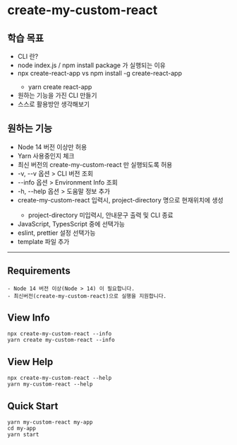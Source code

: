 # create-my-custom-react

## 학습 목표
- CLI 란?
- node index.js / npm install package 가 실행되는 이유
- npx create-react-app <project-directory> vs npm install -g create-react-app
  - yarn create react-app <project-directory>
- 원하는 기능을 가진 CLI 만들기
- 스스로 활용방안 생각해보기

## 원하는 기능
- Node 14 버전 이상만 허용
- Yarn 사용중인지 체크
- 최신 버전의 create-my-custom-react 만 실행되도록 허용
- -v, --v 옵션 > CLI 버전 조회
- --info 옵션 > Environment Info 조회
- -h, --help 옵션 > 도움말 정보 추가
- create-my-custom-react <project-directory> 입력시, project-directory 명으로 현재위치에 생성
  - project-directory 미입력시, 안내문구 출력 및 CLI 종료
- JavaScript, TypesScript 중에 선택가능
- eslint, prettier 설정 선택가능
- template 파일 추가 

--------------------------

## Requirements
```text
- Node 14 버전 이상(Node > 14) 이 필요합니다.
- 최신버전(create-my-custom-react)으로 실행을 지원합니다.
```

## View Info
```shell
npx create-my-custom-react --info
yarn create my-custom-react --info
```

## View Help
```shell
npx create-my-custom-react --help
yarn my-custom-react --help
```

## Quick Start
```shell
yarn my-custom-react my-app
cd my-app
yarn start
```
